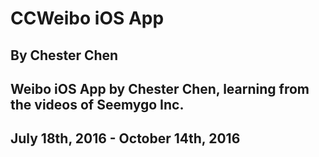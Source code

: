 # CCWeibo iOS App
## By Chester Chen
## Weibo iOS App by Chester Chen, learning from the videos of Seemygo Inc.
## July 18th, 2016 - October 14th, 2016
